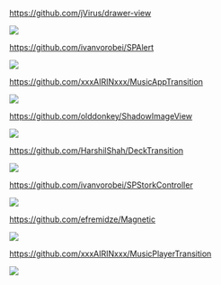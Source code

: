 https://github.com/jVirus/drawer-view

![](https://github.com/jVirus/drawer-view/raw/master/assets/drawer-view%20demo%2001.gif)

https://github.com/ivanvorobei/SPAlert

![](https://github.com/ivanvorobei/SPAlert/raw/master/Assets/Readme/Preview%20-%20Done.gif)

https://github.com/xxxAIRINxxx/MusicAppTransition

![](https://github.com/xxxAIRINxxx/MusicAppTransition/raw/master/capture.gif)

https://github.com/olddonkey/ShadowImageView

![](https://github.com/olddonkey/ShadowImageView/raw/master/Screenshots/NoOffset.png)

https://github.com/HarshilShah/DeckTransition

![](https://raw.githubusercontent.com/HarshilShah/DeckTransition/master/Resources/demo.gif)

https://github.com/ivanvorobei/SPStorkController

![](https://github.com/ivanvorobei/SPStorkController/raw/master/Resources/Preview.gif)

https://github.com/efremidze/Magnetic

![](https://camo.githubusercontent.com/2de2aeff2250be2c201222a307944178a1be02f9/68747470733a2f2f7468756d62732e6766796361742e636f6d2f52656c696576656448617264416d65726963616e7061696e74686f7273652d73697a655f726573747269637465642e676966)

https://github.com/xxxAIRINxxx/MusicPlayerTransition

![](https://github.com/xxxAIRINxxx/MusicPlayerTransition/raw/master/capture.gif)

